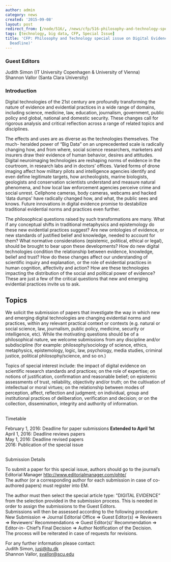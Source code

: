 ```yaml
---
author: admin
category: news
created: '2015-09-08'
layout: post
redirect_from: [/node/516/, /news/cfp/516-philosophy-and-technology-special-issue-digital-evidence-extended-deadline/]
tags: [technology, big data, CFP, Special Issue]
title: 'CFP: Philosophy and Technology special issue on Digital Evidence (Extended
  Deadline)'
---
```

### Guest Editors

Judith Simon (IT University Copenhagen & University of Vienna)  
Shannon Vallor (Santa Clara University)

### Introduction

Digital technologies of the 21st century are profoundly transforming the
nature of evidence and evidential practices in a wide range of domains,
including science, medicine, law, education, journalism, government, public
policy and global, national and domestic security. These changes call for
rigorous analysis and critical reflection across a range of related topics and
disciplines.

The effects and uses are as diverse as the technologies themselves. The much-
heralded power of “Big Data” on an unprecedented scale is radically changing
how, and from where, social science researchers, marketers and insurers draw
their evidence of human behavior, desires and attitudes. Digital neuroimaging
technologies are reshaping norms of evidence in the courtroom, in research
labs and in doctors’ offices. Varied forms of drone imaging affect how
military pilots and intelligence agencies identify and even define legitimate
targets, how archeologists, marine biologists, geologists and conservation
scientists understand and measure natural phenomena, and how local law
enforcement agencies perceive crime and social unrest. Cellphone cameras, body
cameras, webcams and hacked ‘data dumps’ have radically changed how, and what,
the public sees and knows. Future innovations in digital evidence promise to
destabilize traditional evidential norms and practices even further.

The philosophical questions raised by such transformations are many. What if
any conceptual shifts in traditional metaphysics and epistemology do these new
evidential practices suggest? Are new ontologies of evidence, or new standards
of justified belief and knowledge, needed to account for them? What normative
considerations (epistemic, political, ethical or legal), should be brought to
bear upon these developments? How do new digital technologies condition the
relationship between evidence, knowledge, belief and trust? How do these
changes affect our understanding of scientific inquiry and explanation, or the
role of evidential practices in human cognition, affectivity and action? How
are these technologies impacting the distribution of the social and political
power of evidence? These are just a few of the critical questions that new and
emerging evidential practices invite us to ask.

## Topics

We solicit the submission of papers that investigate the way in which new and
emerging digital technologies are changing evidential norms and practices,
within any relevant practical context or contexts (e.g. natural or social
science, law, journalism, public policy, medicine, security or intelligence,
etc). While the motivating questions should be of a philosophical nature, we
welcome submissions from any discipline and/or subdiscipline (for example:
philosophy/sociology of science, ethics, metaphysics, epistemology, logic,
law, psychology, media studies, criminal justice, political
philosophy/science, and so on.)  
  
Topics of special interest include: the impact of digital evidence on
scientific research standards and practices; on the role of expertise; on
notions of justification, confirmation and reasonable belief; on epistemic
assessments of trust, reliability, objectivity and/or truth; on the
cultivation of intellectual or moral virtues; on the relationship between
modes of perception, affect, reflection and judgment; on individual, group and
institutional practices of deliberation, verification and decision; or on the
collection, dissemination, integrity and authority of information.

##  
Timetable

February 1, 2016: Deadline for paper submissions **Extended to April 1st**  
April 1, 2016: Deadline reviews papers  
May 1, 2016: Deadline revised papers  
2016: Publication of the special issue

##  
Submission Details

To submit a paper for this special issue, authors should go to the journal’s
Editorial Manager http://www.editorialmanager.com/phte/  
The author (or a corresponding author for each submission in case of co-
authored papers) must register into EM.  
  
The author must then select the special article type: "DIGITAL EVIDENCE” from
the selection provided in the submission process. This is needed in order to
assign the submissions to the Guest Editors.  
Submissions will then be assessed according to the following procedure:  
New Submission => Journal Editorial Office => Guest Editor(s) => Reviewers =>
Reviewers’ Recommendations => Guest Editor(s)’ Recommendation => Editor-in-
Chief’s Final Decision => Author Notification of the Decision.  
The process will be reiterated in case of requests for revisions.  
  
For any further information please contact:  
Judith Simon, jusi@itu.dk  
Shannon Vallor, svallor@scu.edu

